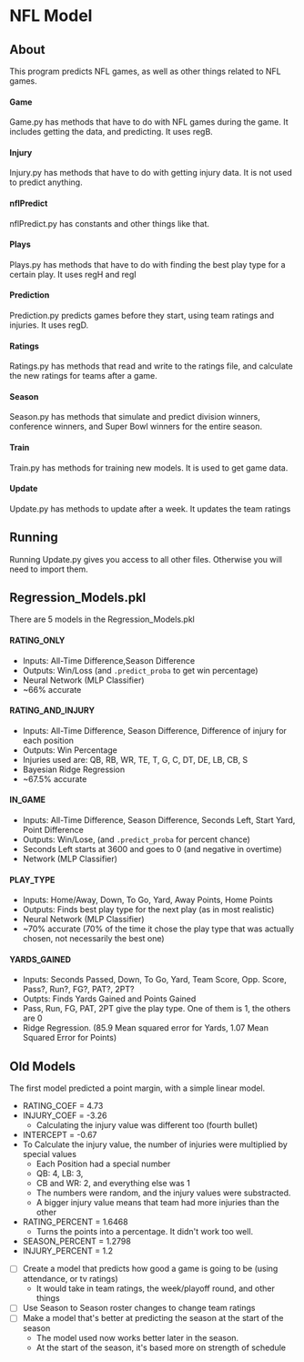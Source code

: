 # NFL Model
## About
This program predicts NFL games, as well as other things related to NFL games.
#### Game
Game.py has methods that have to do with NFL games during the game. It includes getting the data, and predicting. It uses regB. 
#### Injury
Injury.py has methods that have to do with getting injury data. It is not used to predict anything.
#### nflPredict
nflPredict.py has constants and other things like that. 
#### Plays
Plays.py has methods that have to do with finding the best play type for a certain play. It uses regH and regI
#### Prediction
Prediction.py predicts games before they start, using team ratings and injuries. It uses regD.
#### Ratings
Ratings.py has methods that read and write to the ratings file, and calculate the new ratings for teams after a game.
#### Season
Season.py has methods that simulate and predict division winners, conference winners, and Super Bowl winners for the entire season.
#### Train
Train.py has methods for training new models. It is used to get game data. 
#### Update
Update.py has methods to update after a week. It updates the team ratings

## Running
Running Update.py gives you access to all other files. Otherwise you will need to import them. 


## Regression_Models.pkl
There are 5 models in the Regression_Models.pkl
#### RATING_ONLY 
* Inputs: All-Time Difference,Season Difference 
* Outputs: Win/Loss (and `.predict_proba` to get win percentage)
* Neural Network (MLP Classifier)   
* ~66% accurate

#### RATING_AND_INJURY
* Inputs: All-Time Difference, Season Difference, Difference of injury for each position
* Outputs: Win Percentage
* Injuries used are: QB, RB, WR, TE, T, G, C, DT, DE, LB, CB, S
* Bayesian Ridge Regression  
* ~67.5% accurate

#### IN_GAME
* Inputs: All-Time Difference, Season Difference, Seconds Left, Start Yard, Point Difference
* Outputs: Win/Lose, (and `.predict_proba` for percent chance)
* Seconds Left starts at 3600 and goes to 0 (and negative in overtime)
*  Network (MLP Classifier)

#### PLAY_TYPE
* Inputs: Home/Away, Down, To Go, Yard, Away Points, Home Points
* Outputs: Finds best play type for the next play (as in most realistic)
* Neural Network (MLP Classifier) 
* ~70% accurate (70% of the time it chose the play type that was actually chosen, not necessarily the best one)

#### YARDS_GAINED
* Inputs: Seconds Passed, Down, To Go, Yard, Team Score, Opp. Score, Pass?, Run?, FG?, PAT?, 2PT?
* Outpts: Finds Yards Gained and Points Gained
* Pass, Run, FG, PAT, 2PT give the play type. One of them is 1, the others are 0
* Ridge Regression. (85.9 Mean squared error for Yards, 1.07 Mean Squared Error for Points)

## Old Models
The first model predicted a point margin, with a simple linear model.
* RATING_COEF = 4.73
* INJURY_COEF = -3.26
  * Calculating the injury value was different too (fourth bullet)
* INTERCEPT = -0.67
* To Calculate the injury value, the number of injuries were multiplied by special values
  * Each Position had a special number
  * QB: 4, LB: 3,
  * CB and WR: 2, and everything else was 1
  * The numbers were random, and the injury values were substracted.
  * A bigger injury value means that team had more injuries than the other
* RATING_PERCENT = 1.6468
  * Turns the points into a percentage. It didn't work too well. 
* SEASON_PERCENT = 1.2798
* INJURY_PERCENT = 1.2

 - [ ] Create a model that predicts how good a game is going to be (using attendance, or tv ratings)
   - It would take in team ratings, the week/playoff round, and other things
 - [ ] Use Season to Season roster changes to change team ratings
 - [ ] Make a model that's better at predicting the season at the start of the season
   - The model used now works better later in the season. 
   - At the start of the season, it's based more on strength of schedule
